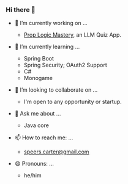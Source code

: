 ### Hi there 👋

- 🔭 I’m currently working on ...
  - [Prop Logic Mastery](https://github.com/Carter907/prop-logic-mastery), an LLM Quiz App.
- 🌱 I’m currently learning ...
  - Spring Boot
  - Spring Security; OAuth2 Support
  - C#
  - Monogame
    
- 👯 I’m looking to collaborate on ...
  - I'm open to any opportunity or startup.
- 💬 Ask me about ...
  - Java core
- 📫 How to reach me: ...
  - speers.carter@gmail.com
- 😄 Pronouns: ...
  - he/him
